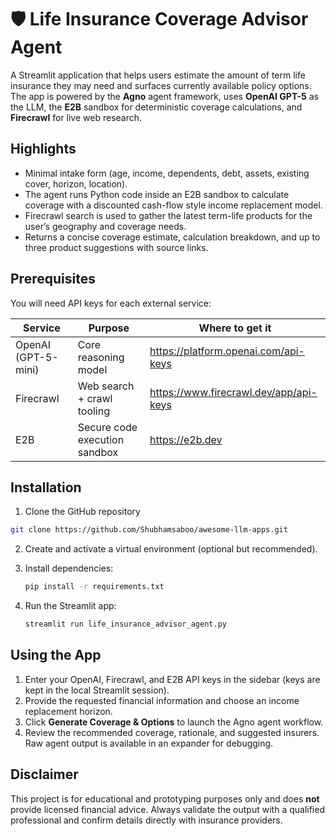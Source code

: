 # 🛡️ Life Insurance Coverage Advisor Agent

A Streamlit application that helps users estimate the amount of term life insurance they may need and surfaces currently available policy options. The app is powered by the **Agno** agent framework, uses **OpenAI GPT-5** as the LLM, the **E2B** sandbox for deterministic coverage calculations, and **Firecrawl** for live web research.

## Highlights
- Minimal intake form (age, income, dependents, debt, assets, existing cover, horizon, location).
- The agent runs Python code inside an E2B sandbox to calculate coverage with a discounted cash-flow style income replacement model.
- Firecrawl search is used to gather the latest term-life products for the user’s geography and coverage needs.
- Returns a concise coverage estimate, calculation breakdown, and up to three product suggestions with source links.

## Prerequisites
You will need API keys for each external service:

| Service | Purpose | Where to get it |
| --- | --- | --- |
| OpenAI (GPT-5-mini) | Core reasoning model | https://platform.openai.com/api-keys |
| Firecrawl | Web search + crawl tooling | https://www.firecrawl.dev/app/api-keys |
| E2B | Secure code execution sandbox | https://e2b.dev |

## Installation
1. Clone the GitHub repository

```bash
git clone https://github.com/Shubhamsaboo/awesome-llm-apps.git
```
2. Create and activate a virtual environment (optional but recommended).

3. Install dependencies:
   ```bash
   pip install -r requirements.txt
   ```
4. Run the Streamlit app:
   ```bash
   streamlit run life_insurance_advisor_agent.py
   ```

## Using the App
1. Enter your OpenAI, Firecrawl, and E2B API keys in the sidebar (keys are kept in the local Streamlit session).
2. Provide the requested financial information and choose an income replacement horizon.
3. Click **Generate Coverage & Options** to launch the Agno agent workflow.
4. Review the recommended coverage, rationale, and suggested insurers. Raw agent output is available in an expander for debugging.

## Disclaimer
This project is for educational and prototyping purposes only and does **not** provide licensed financial advice. Always validate the output with a qualified professional and confirm details directly with insurance providers.
